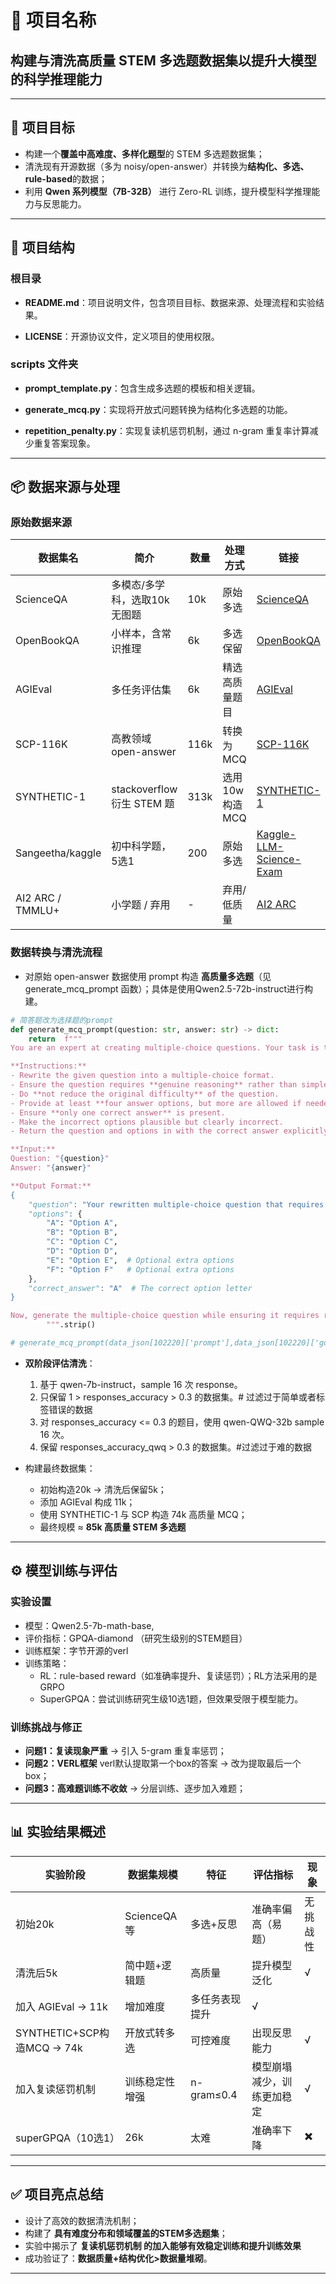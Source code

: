 # 🧠 项目名称

## 构建与清洗高质量 STEM 多选题数据集以提升大模型的科学推理能力

---

## 🎯 项目目标

- 构建一个**覆盖中高难度、多样化题型**的 STEM 多选题数据集；
- 清洗现有开源数据（多为 noisy/open-answer）并转换为**结构化、多选、rule-based**的数据；
- 利用 **Qwen 系列模型（7B-32B）** 进行 Zero-RL 训练，提升模型科学推理能力与反思能力。

---

## 📂 项目结构

### 根目录

- **README.md**：项目说明文件，包含项目目标、数据来源、处理流程和实验结果。

- **LICENSE**：开源协议文件，定义项目的使用权限。

### scripts 文件夹

- **prompt_template.py**：包含生成多选题的模板和相关逻辑。

- **generate_mcq.py**：实现将开放式问题转换为结构化多选题的功能。

- **repetition_penalty.py**：实现复读机惩罚机制，通过 n-gram 重复率计算减少重复答案现象。

---

## 📦 数据来源与处理

### 原始数据来源

| **数据集名** | **简介** | **数量** | **处理方式** | **链接** |
| --- | --- | --- | --- | --- |
| ScienceQA | 多模态/多学科，选取10k无图题 | 10k | 原始多选 | [ScienceQA](https://huggingface.co/datasets/derek-thomas/ScienceQA) |
| OpenBookQA | 小样本，含常识推理 | 6k | 多选保留 | [OpenBookQA](https://huggingface.co/datasets/allenai/openbookqa) |
| AGIEval | 多任务评估集 | 6k | 精选高质量题目 | [AGIEval](https://huggingface.co/datasets/PrimeIntellect/SYNTHETIC-1?row=0) |
| SCP-116K | 高教领域 open-answer | 116k | 转换为MCQ | [SCP-116K](https://arxiv.org/pdf/2501.15587) |
| SYNTHETIC-1 | stackoverflow衍生 STEM 题 | 313k | 选用10w构造MCQ | [SYNTHETIC-1](https://huggingface.co/datasets/PrimeIntellect/SYNTHETIC-1?row=0) |
| Sangeetha/kaggle | 初中科学题，5选1 | 200 | 原始多选 | [Kaggle-LLM-Science-Exam](https://huggingface.co/datasets/Sangeetha/Kaggle-LLM-Science-Exam?row=85) |
| AI2 ARC / TMMLU+ | 小学题 / 弃用 | - | 弃用/低质量 | [AI2 ARC](https://huggingface.co/datasets/allenai/ai2_arc?row=53) |

### 数据转换与清洗流程

- 对原始 open-answer 数据使用 prompt 构造 **高质量多选题**（见 generate_mcq_prompt 函数）；具体是使用Qwen2.5-72b-instruct进行构建。

```python
# 简答题改为选择题的prompt
def generate_mcq_prompt(question: str, answer: str) -> dict:
    return  f"""
You are an expert at creating multiple-choice questions. Your task is to convert the given question and answer into a well-structured multiple-choice question.

**Instructions:**
- Rewrite the given question into a multiple-choice format.
- Ensure the question requires **genuine reasoning** rather than simple recall or memorization.
- Do **not reduce the original difficulty** of the question.
- Provide at least **four answer options, but more are allowed if needed**.
- Ensure **only one correct answer** is present.
- Make the incorrect options plausible but clearly incorrect.
- Return the question and options in with the correct answer explicitly marked.

**Input:**
Question: "{question}"
Answer: "{answer}"

**Output Format:**
{
    "question": "Your rewritten multiple-choice question that requires reasoning",
    "options": {
        "A": "Option A",
        "B": "Option B",
        "C": "Option C",
        "D": "Option D",
        "E": "Option E",  # Optional extra options
        "F": "Option F"   # Optional extra options
    },
    "correct_answer": "A"  # The correct option letter
}

Now, generate the multiple-choice question while ensuring it requires reasoning.
        """.strip()

# generate_mcq_prompt(data_json[102220]['prompt'],data_json[102220]['gold_standard_solution'])
```

- **双阶段评估清洗**：
  1. 基于 qwen-7b-instruct，sample 16 次 response。
  2. 只保留 1 > responses_accuracy > 0.3 的数据集。# 过滤过于简单或者标签错误的数据
  3. 对 responses_accuracy <= 0.3 的题目，使用 qwen-QWQ-32b sample 16 次。
  4. 保留 responses_accuracy_qwq > 0.3 的数据集。#过滤过于难的数据

- 构建最终数据集：
  - 初始构造20k → 清洗后保留5k；
  - 添加 AGIEval 构成 11k；
  - 使用 SYNTHETIC-1 与 SCP 构造 74k 高质量 MCQ；
  - 最终规模 ≈ **85k 高质量 STEM 多选题**

---

## ⚙️ 模型训练与评估

### 实验设置

- 模型：Qwen2.5-7b-math-base,
- 评价指标：GPQA-diamond （研究生级别的STEM题目）
- 训练框架：字节开源的verl
- 训练策略：
  - RL：rule-based reward（如准确率提升、复读惩罚）；RL方法采用的是GRPO
  - SuperGPQA：尝试训练研究生级10选1题，但效果受限于模型能力。

### 训练挑战与修正

- **问题1：复读现象严重** → 引入 5-gram 重复率惩罚；
- **问题2：VERL框架** verl默认提取第一个box的答案 → 改为提取最后一个 box；
- **问题3：高难题训练不收敛** → 分层训练、逐步加入难题；

---

## 📊 实验结果概述

| **实验阶段** | **数据集规模** | **特征** | **评估指标** | **现象** |
| --- | --- | --- | --- | --- |
| 初始20k | ScienceQA 等 | 多选+反思 | 准确率偏高（易题） | 无挑战性 |
| 清洗后5k | 简中题+逻辑题 | 高质量 | 提升模型泛化 | √ |
| 加入 AGIEval → 11k | 增加难度 | 多任务表现提升 | √ |  |
| SYNTHETIC+SCP构造MCQ → 74k | 开放式转多选 | 可控难度 | 出现反思能力 | √ |
| 加入复读惩罚机制 | 训练稳定性增强 | n-gram≤0.4 | 模型崩塌减少，训练更加稳定 | √ |
| superGPQA（10选1） | 26k | 太难 | 准确率下降 | ✖️ |

---

## ✅ 项目亮点总结

- 设计了高效的数据清洗机制；
- 构建了 **具有难度分布和领域覆盖的STEM多选题集**；
- 实验中揭示了 **复读机惩罚机制 的加入能够有效稳定训练和提升训练效果**
- 成功验证了：**数据质量+结构优化>数据量堆砌**。

---



